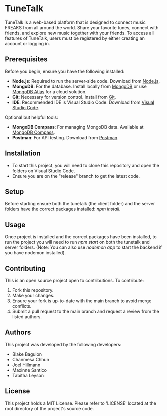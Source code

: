 # TuneTalk
TuneTalk is a web-based platform that is designed to connect music FREAKS from all around the world. Share your favorite tunes, connect with friends, and explore new music together with your friends. To access all features of TuneTalk, users must be registered by either creating an account or logging in. 
 
## Prerequisites
Before you begin, ensure you have the following installed:
- **Node.js**: Required to run the server-side code. Download from [Node.js](https://nodejs.org/).
- **MongoDB**: For the database. Install locally from [MongoDB](https://www.mongodb.com/try/download/community) or use [MongoDB Atlas](https://www.mongodb.com/cloud/atlas) for a cloud solution.
- **Git**: Necessary for version control. Install from [Git](https://git-scm.com/downloads).
- **IDE**: Recommended IDE is Visual Studio Code. Download from [Visual Studio Code](https://code.visualstudio.com/).

Optional but helpful tools:
- **MongoDB Compass**: For managing MongoDB data. Available at [MongoDB Compass](https://www.mongodb.com/products/compass).
- **Postman**: For API testing. Download from [Postman](https://www.postman.com/downloads/).

## Installation
- To start this project, you will need to clone this repository and open the folders on Visual Studio Code.
- Ensure you are on the "release" branch to get the latest code. 

## Setup
Before starting ensure both the tunetalk (the client folder) and the server folders have the correct packages installed: *npm install*.

## Usage
Once project is installed and the correct packages have been installed, to run the project you will need to run *npm start* on both the tunetalk and server folders. (Note: You can also use *nodemon app* to start the backend if you have nodemon installed).

## Contributing
This is an open source project open to contributions. To contribute:
1. Fork this repository.
2. Make your changes.
3. Ensure your fork is up-to-date with the main branch to avoid merge conflicts.
4. Submit a pull request to the main branch and request a review from the listed authors.

## Authors
This project was developed by the following developers: 
- Blake Baguion
- Chanmesa Chhun
- Joel Hillmann
- Maxinne Santico
- Tabitha Leyson

## License
This project holds a MIT License. Please refer to 'LICENSE' located at the root directory of the project's source code. 
